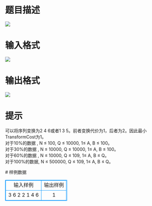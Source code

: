 # 

 
 # 题目描述 
<p>
<img border="0" src="/source/joyoi/tyvj-2223/img/aHR0cDovL3d3dy5qb3lvaS5jbi9wcm9ibGVtL3R5dmotMjIyMy9wcm9ibGVtc19pbWFnZXMvMjU4Mi8xMjkwXzEuanBn.jpg"></p> 

 
 # 输入格式 
<p>
<img border="0" src="/source/joyoi/tyvj-2223/img/aHR0cDovL3d3dy5qb3lvaS5jbi9wcm9ibGVtL3R5dmotMjIyMy9wcm9ibGVtc19pbWFnZXMvMjU4Mi8xMjkwXzIuanBn.jpg"></p> 

 
 # 输出格式 
<p>
<img border="0" src="/source/joyoi/tyvj-2223/img/aHR0cDovL3d3dy5qb3lvaS5jbi9wcm9ibGVtL3R5dmotMjIyMy9wcm9ibGVtc19pbWFnZXMvMjU4Mi8xMjkwXzMuanBn.jpg"></p> 

 
 # 提示 
<p>
可以将序列变换为2 4 6或者1 3 5。前者变换代价为1，后者为2。因此最小TransformCost为1。<br>对于10%的数据 , N ≤ 100, Q ≤ 10000, 1≤ A, B ≤ 100。<br>对于30%的数据 , N ≤ 10000, Q ≤ 10000, 1≤ A, B ≤ 100。<br>对于60%的数据 , N ≤ 10000, Q ≤ 109, 1≤ A, B ≤ Q。<br>对于100%的数据, N ≤ 500000, Q ≤ 109, 1≤ A, B ≤ Q。<br></p> 
# 样例数据
<style>
        table,table tr th, table tr td { border:1px solid #0094ff; }
        table { width: 200px; min-height: 25px; line-height: 25px; text-align: center; border-collapse: collapse;}   
    </style>
<table>
	<tr>
		<td>输入样例</td>
		<td>输出样例</td>
	</tr>
<tr><td>3 6 2 2
1 4 6
</td><td>
1</td></tr></table>
